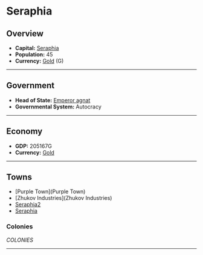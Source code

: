 # Seraphia

## Overview

- **Capital:** [Seraphia](Seraphia)
- **Population:** 45
- **Currency:** [Gold](Gold) (G)

---

## Government

- **Head of State:** [Emperor agnat](agnat)
- **Governmental System:** Autocracy

---

## Economy

- **GDP:** 205167G
- **Currency:** [Gold](Gold)

---

## Towns

- [Purple Town](Purple Town)
- [Zhukov Industries](Zhukov Industries)
- [Seraphia2](Seraphia2)
- [Seraphia](Seraphia)

### Colonies

$COLONIES$

---